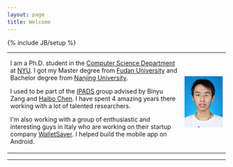 ```yaml
---
layout: page
title: Welcome
---
```


{% include JB/setup %}

<table>
<tr>
<td>
<p>
I am a Ph.D. student in the <a href="http://www.cs.nyu.edu/web/index.html">Computer Science Department</a> at <a href="www.nyu.edu">NYU</a>. I got my Master degree from <a href="http://www.fudan.edu.cn/en/">Fudan University</a> and Bachelor degree from <a href = "http://www.nju.edu.cn/html/eng/1.html"> Nanjing University</a>.
</p><p>
I used to be part of the <a href="http://ipads.se.sjtu.edu.cn/">IPADS</a> group advised by <a herf="http://ppi.fudan.edu.cn/art/binyu_zang">Binyu Zang</a> and <a href="http://ipads.se.sjtu.edu.cn/pub:members:haibo_chen">Haibo Chen</a>. I have spent 4 amazing years there working with a lot of talented researchers.
</p><p>
I'm also working with a group of enthusiastic and interesting guys in Italy who are working on their startup company <a href = "http://www.walletsaver.com/">WalletSaver</a>. I helped build the mobile app on Android.
</p>
</td>
<td>
<img src="res/me.jpg" alt="img">
</td>
</tr>
</table>

- - -


